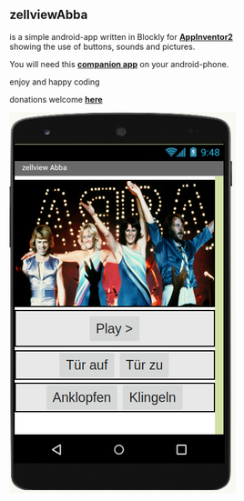 ## zellviewAbba

is a simple android-app written in Blockly for **[AppInventor2](http://ai2.appinventor.mit.edu)**<br>
showing the use of buttons, sounds and pictures.

You will need this **[companion app](https://play.google.com/store/apps/details?id=edu.mit.appinventor.aicompanion3&hl=de)** on your android-phone.

enjoy and happy coding

donations welcome **[here](https://www.paypal.com/cgi-bin/webscr?cmd=_s-xclick&hosted_button_id=Z3HWZPMEKBVVU&source=url)**

![](Rsrc/abba1.png)

